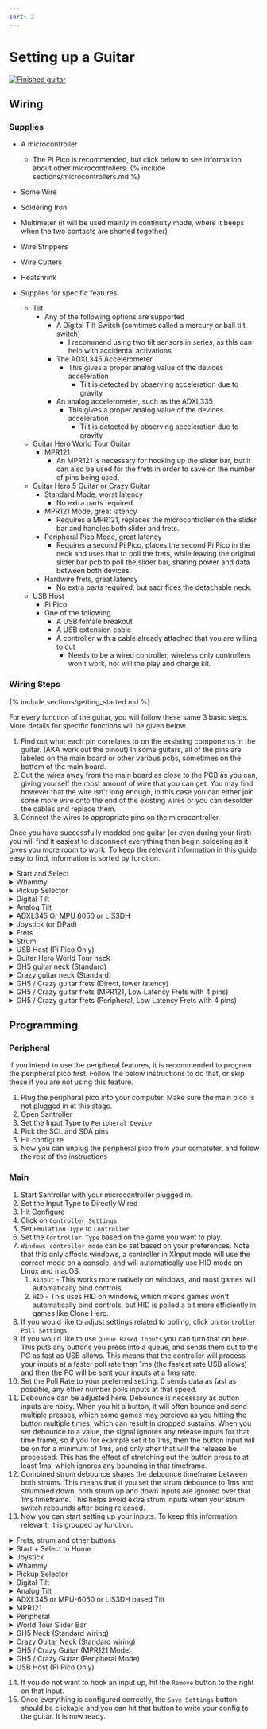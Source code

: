 ```yaml
---
sort: 2
---
```


# Setting up a Guitar

[![Finished guitar](/assets/images/direct.jpg)](/assets/images/direct.jpg)

## Wiring

### Supplies

- A microcontroller

  - The Pi Pico is recommended, but click below to see information about other microcontrollers.
    {% include sections/microcontrollers.md %}

- Some Wire
- Soldering Iron
- Multimeter (it will be used mainly in continuity mode, where it beeps when the two contacts are shorted together)
- Wire Strippers
- Wire Cutters
- Heatshrink

- Supplies for specific features
  - Tilt
    - Any of the following options are supported
      - A Digital Tilt Switch (somtimes called a mercury or ball tilt switch)
        - I recommend using two tilt sensors in series, as this can help with accidental activations
      - The ADXL345 Accelerometer
        - This gives a proper analog value of the devices acceleration
          - Tilt is detected by observing acceleration due to gravity
      - An analog accelerometer, such as the ADXL335
        - This gives a proper analog value of the devices acceleration
          - Tilt is detected by observing acceleration due to gravity
  - Guitar Hero World Tour Guitar
    - MPR121
      - An MPR121 is necessary for hooking up the slider bar, but it can also be used for the frets in order to save on the number of pins being used.
  - Guitar Hero 5 Guitar or Crazy Guitar
    - Standard Mode, worst latency
      - No extra parts required.
    - MPR121 Mode, great latency
      - Requires a MPR121, replaces the microcontroller on the slider bar and handles both slider and frets.
    - Peripheral Pico Mode, great latency
      - Requires a second Pi Pico, places the second Pi Pico in the neck and uses that to poll the frets, while leaving the original slider bar pcb to poll the slider bar, sharing power and data between both devices.
    - Hardwire frets, great latency
      - No extra parts required, but sacrifices the detachable neck.
  - USB Host
    - Pi Pico
    - One of the following
      - A USB female breakout
      - A USB extension cable
      - A controller with a cable already attached that you are willing to cut
        - Needs to be a wired controller, wireless only controllers won't work, nor will the play and charge kit.

### Wiring Steps

{% include sections/getting_started.md %}

For every function of the guitar, you will follow these same 3 basic steps. More details for specific functions will be given below.

1. Find out what each pin correlates to on the exsisting components in the guitar. (AKA work out the pinout) In some guitars, all of the pins are labeled on the main board or other various pcbs, sometimes on the bottom of the main board.
2. Cut the wires away from the main board as close to the PCB as you can, giving yourself the most amount of wire that you can get. You may find however that the wire isn't long enough, in this case you can either join some more wire onto the end of the existing wires or you can desolder the cables and replace them.
3. Connect the wires to appropriate pins on the microcontroller.

Once you have successfully modded one guitar (or even during your first) you will find it easiest to disconnect everything then begin soldering as it gives you more room to work. To keep the relevant information in this guide easy to find, information is sorted by function.

<details>
    <summary>Start and Select</summary>

[![360startselect](/assets/images/360startselect.jpg)](/assets/images/360startselect.jpg)

[![wiilpstartselect](/assets/images/wiiLPstartselect.jpg)](/assets/images/wiiLPstartselect.jpg)

1. If it is not labeled on the motherboard, you need to figure out which pin (or pins) is GND. If you remove the membrane, you will be able to see which pin connects to both start and select by following the traces - that pin is GND. (if there are multiple "grounds" they may be labeled as col, or column) Marking GND with a sharpie or using a differently colored wire is reccomended. If you are still unsure, the multimeter can help you confirm if you have the wires correct, as it will beep when you hit a button and have the correct wires. There are examples of the 360 WT and WiiLP above.
2. Connect the common ground to a GND on the microcontroller. If there are two ground wires, you can twist them together and put them in one ground pin on the microcontroller. This will sometimes be necessary when using a microcontroller that has a smaller number of pins.
3. Connect each button to an unused digital pin on the microcontroller.

```note
To wire an xplorer start/select board you will have to solder directly to the contacts and cut the traces that connect to each contact. It is not recommended you try to mod an xplorer as your first project because this can be difficult.
Note that with the Pi Pico, you can instead just hook these inputs up over USB, and avoid soldering them.
```

</details>

<details>
    <summary>Whammy</summary>

1. With most whammy's there are 3 pins. (if there are 4, you do not need the fourth. 2 pins is discussed below) The middle pin is the data pin, one outer pin is V<sub>CC</sub> while the other pin is GND (it doesn't matter which one, you can flip it when programming later if needed). Whammy needs to go to an analogue pin.
2. Connect V<sub>CC</sub> and GND to the microcontroller. (the two outside wires)
   - If your whammy is not responding correctly in game, you may need to swap V<sub>CC</sub> and GND around.
3. Connect the data (middle) pin to an analogue pin on the microcontroller. These are labeled with an A on the microcontroller.

If you are working on a controller with only "2" pins as shown below, you will need to desolder the bridged pins and run 3 wires yourself as noted above for the whammy to work best with the configurator.

[![2pinwhammy](/assets/images/2wirewhammy.jpg)](/assets/images/2wirewhammy.jpg)

</details>

<details>
    <summary>Pickup Selector</summary>

1. With most pickup selectors's there are 3 pins. (if there are 4, you do not need the fourth. 2 pins is discussed below) The middle pin is the data pin, one outer pin is V<sub>CC</sub> while the other pin is GND (it doesn't matter which one, you can flip it when programming later if needed). Whammy needs to go to an analogue pin.
2. Connect V<sub>CC</sub> and GND to the microcontroller. (the two outside wires)
   - If your whammy is not responding correctly in game, you may need to swap V<sub>CC</sub> and GND around.
3. Connect the data (middle) pin to an analogue pin on the microcontroller. These are labeled with an A on the microcontroller.

If you are working on a controller with only "2" pins as the RB Precision Bass, you will need to desolder the bridged pins and run 3 wires yourself as noted above for the pickup selector to work best with the configurator. For the Precision Bass this is easiest done by desoldering the PCB attached to the potentiometer, and then running your own wires directly to the potentiometer.

</details>

<details>
    <summary>Digital Tilt</summary>

1. Connect one pin of the first tilt sensor to ground
2. Connect the other pin of the first tilt sensor to a pin on the second tilt sensor
3. Connect the other pin of the second tilt sensor to a digital pin on your microcontroller.
4. Affix the sensors to your guitar. You will need to play around with their position to get them to activate at the exact point you want tilt activating.
</details>

<details>
    <summary>Analog Tilt</summary>

1. Connect GND to GND
2. Connect V<sub>CC</sub> to V<sub>CC</sub>
3. Connect the signal pin to an analog pin on your microcontroller
</details>

<details>
    <summary>ADXL345 Or MPU 6050 or LIS3DH</summary>

1. Connect GND to GND
2. Connect V<sub>CC</sub> to V<sub>CC</sub> (note that this is a 3.3v device, so for 5V microcontrollers make sure your breakout has a voltage regulator onboard or you are using your own regulator)
3. Hook up SDA and SCL to the microcontroller

   | Microcontroller               | SDA                              | SCL                              |
   | ----------------------------- | -------------------------------- | -------------------------------- |
   | Pi Pico (Recommended)         | GP18                             | GP19                             |
   | Pro Micro, Leonardo, Micro    | 2                                | 3                                |
   | Uno                           | A4                               | A5                               |
   | Mega                          | 20                               | 21                               |
   | Pi Pico (Advanced, Channel 0) | GP0, GP4, GP8, GP12, GP16, GP20  | GP1, GP5, GP9, GP13, GP17, GP21  |
   | Pi Pico (Advanced, Channel 1) | GP2, GP6, GP10, GP14, GP18, GP26 | GP3, GP7, GP11, GP15, GP19, GP27 |

   </details>

<details>
    <summary>Joystick (or DPad)</summary>

For d-pads that are integrated with the main board it is advised you skip wiring the dpad as you have to solder directly to the contacts and run wires accross the board. You will either be able to use your keyboard for these buttons, or they really won't really be needed as the games were designed to be controlled with the guitar alone. Below is an example of what this can look like, and why it is advisable to skip.

[![curseddpad](/assets/images/curseddpad.jpg)](/assets/images/curseddpad.jpg)

For guitars with a DPad that is seperate, it will be much easier to wire as you can follow the traces and wire it to the pins like you would for start/select.

[![wtdpad](/assets/images/wtdpad.jpg)](/assets/images/wtdpad.jpg)

1.  Find ground. There will be a single common ground and a pin for each direction or multiple "grounds" depending on the model. (some may once again be labeled as col or column) Just like for start and select, you will need to follow the traces to figure out which pin is GND. Mark GND, then connect it to a GND pin on the microcontroller. If there are more than one ground wires, you can twist them together and combine them again.
2.  Up and down on the dpad MUST be connected to the same pins you will be using for strum. You will want to twist those wires together and solder them to the same pin. You may want to wait until you are working on the strum to connect these pins.
3.  Home, left, and right can be connected to any unused digital pin on the microcontroller.

For guitars with a joystick, there will be four pins, one is V<sub>CC</sub>, one is GND, one is the x axis and one is the y axis. You can work out which is which by tracing the traces, however on some guitars the traces are labelled for you. The joystick needs to go to an analogue pin (one of the A pins)

</details>

<details>
    <summary>Frets</summary>

1. For the frets, if it is not labeled it is easiest to open up the neck and follow the traces between the fret contacts. The ground wire traces will connect to all of the fret contacts, whereas a fret trace will lead to a single fret contact. At the end of this guide, there are some images for known neck pinouts. If using the multimeter, test between the fret wire and the ground wire, and the multimeter should beep when the fret is pressed.
2. Connect the common grounds to a ground pin on the microcontroller.
3. Connect each fret to its own unused digital pin.
</details>

<details>
    <summary>Strum</summary>

The Strum switches are similar to the start and select buttons, they will be three wires on some guitars. For these situations it is easy enough to connect to the microcontroller.

1. Connect Strum
2. Connect the common ground to a GND on the microcontroller.
3. Connect each strum switch to seperate unused pins on the microcontroller.

On others, the Strum switches are a part of the main PCB, and you will need to solder directly to the strum switches, which should poke out the back of the main PCB. For example, on a wiitar, you will see the following:

[![Wii Strum PCB](/assets/images/wii-strum.jpg)](/assets/images/wii-strum.jpg)

In this case, there are two grounds that will be shorted together, so with the multimeter, you should be able to work out which pins are ground, by testing a pin from each switch, and working out which ones are shorted together by it beeping.

Note that you can also choose to replace the original PCB with a 3D printed strum switch holder. If you want to go that route, there are some designs around for various guitars. The image at the beginning of this guide shows how this would look.

When the strums are part of the main board you will need to cut the traces or you will have phantom inputs as your signal will still be traveling through the motherboard. (this is when your strum switches constantly input and you likely cannot autobind inputs in the configurator) You will need to take a knife and cut any traces that connect to the strum switches. In the picture below, the person did not cut many traces as they knew which ones were causing phantom inputs. Cutting extra traces is not going to affect your arduino guitar, as none of the traces are used except the one that connects the two grounds of the switches together. Even if you accidentally cut that trace, you will be able to connect the grounds again with a little extra wire.

[![Trace Cuts on PCB](/assets/images/trace%20cuts.jpg)](/assets/images/trace%20cuts.jpg)

</details>

<details>
    <summary>USB Host (Pi Pico Only)</summary>
If you want to use your controller on an unmodifed Xbox 360 or Xbox One or Xbox Series, you can wire a USB port to the Pi Pico. You can also use this feature if your  guitar is USB based (like the xplorer) and you would rather pass some inputs through instead of wiring them manually, such as the dpad or start and select on the xplorer.

[![usb](/assets/images/usb.png)](/assets/images/usb.png)

1. If you are using a USB extension cable, cut it in half and expose the four cables.
2. Hook up the V+ / VBUS (Red) to the VBUS pin on your Pi Pico
3. Hook up the V- / GND (Black) to ground on your Pi Pico
4. Hook up D+ (Green) to a unused digital pin.
5. Hook up D- (White) to the digital pin directly after D+. For example, you can hook up D+ to GP2 and D- to GP3.

</details>

<details>
    <summary>Guitar Hero World Tour neck</summary>

The world tour slider bar originally used a single wire to connect between the bar and the main PCB. This caused a lot of problems, as the format of data being sent over this wire is not optimal for speed, and it limits the combinations of frets we can read from the slider bar. To combat this, we bypass the chip generating this data, and opt to use a dedicated touch sensor chip, the MPR121, to handle reading from the slider bar and sending us data in a format that we can easily use.

1. Cut the traces indicated with red lines in the following image on your Slider bar PCB. You can also opt to just desolder U2 if you prefer.

   [![World tour slider traces](/assets/images/wt_traces.png)](/assets/images/wt_traces.png)

2. Solder each of the circled vias on the WT Slider bar PCB to its own channel on the MPR121. It is recommended to use channels 0-4 for the slider bar, as the MPR121 requires assigning touch pads first before other pins.

   [![World tour slider pins](/assets/images/wt_vias.png)](/assets/images/wt_vias.png)

3. For the frets, follow the traces between the fret contacts. The ground wire traces will connect to all of the fret contacts, whereas a fret trace will lead to a single fret contact. At the end of this guide, there are some images for known neck pinouts. If using the multimeter, test between the fret wire and the ground wire, and the multimeter should beep when the fret is pressed.
4. Connect the common grounds to a ground pin on the MPR121.
5. Connect each fret to its own unused channel on the MPR121.
6. Hook up V<sub>CC</sub> (marked as 3.3V) and GND (marked as GND) to the microcontroller. Note that this means you need to use a 3.3V power pin on your microconroller, so if your microcontroller only has 5V power pins you will need a voltage regulator.
2. Hook up SDA and SCL to the microcontroller

   | Microcontroller               | SDA (D)                          | SCL (C)                          |
   | ----------------------------- | -------------------------------- | -------------------------------- |
   | Pi Pico (Recommended)         | GP18                             | GP19                             |
   | Pro Micro, Leonardo, Micro    | 2                                | 3                                |
   | Uno                           | A4                               | A5                               |
   | Mega                          | 20                               | 21                               |
   | Pi Pico (Advanced, Channel 0) | GP0, GP4, GP8, GP12, GP16, GP20  | GP1, GP5, GP9, GP13, GP17, GP21  |
   | Pi Pico (Advanced, Channel 1) | GP2, GP6, GP10, GP14, GP18, GP26 | GP3, GP7, GP11, GP15, GP19, GP27 |

</details>

<details>
    <summary>GH5 guitar neck (Standard)</summary>

1. Hook up V<sub>CC</sub> (marked as V or V<sub>CC</sub>) and GND (marked as GND or G) to the microcontroller
2. Hook up SDA (Marked as D) and SCL (marked as C) to the microcontroller

   | Microcontroller               | SDA (D)                          | SCL (C)                          |
   | ----------------------------- | -------------------------------- | -------------------------------- |
   | Pi Pico (Recommended)         | GP18                             | GP19                             |
   | Pro Micro, Leonardo, Micro    | 2                                | 3                                |
   | Uno                           | A4                               | A5                               |
   | Mega                          | 20                               | 21                               |
   | Pi Pico (Advanced, Channel 0) | GP0, GP4, GP8, GP12, GP16, GP20  | GP1, GP5, GP9, GP13, GP17, GP21  |
   | Pi Pico (Advanced, Channel 1) | GP2, GP6, GP10, GP14, GP18, GP26 | GP3, GP7, GP11, GP15, GP19, GP27 |

</details>

<details>
    <summary>Crazy guitar neck (Standard)</summary>

[![crazy guitar](/assets/images/crazy-guitar.png)](/assets/images/crazy-guitar.png)

1. Hook up V<sub>CC</sub>, GND, SCL and SDA pins to your microcontroller. Note that this is one of the few I2C devices that works perfectly fine on 5v.
2. Hook up SDA (Marked as D) and SCL (marked as C) to the microcontroller

   | Microcontroller               | SDA (D)                          | SCL (C)                          |
   | ----------------------------- | -------------------------------- | -------------------------------- |
   | Pi Pico (Recommended)         | GP18                             | GP19                             |
   | Pro Micro, Leonardo, Micro    | 2                                | 3                                |
   | Uno                           | A4                               | A5                               |
   | Mega                          | 20                               | 21                               |
   | Pi Pico (Advanced, Channel 0) | GP0, GP4, GP8, GP12, GP16, GP20  | GP1, GP5, GP9, GP13, GP17, GP21  |
   | Pi Pico (Advanced, Channel 1) | GP2, GP6, GP10, GP14, GP18, GP26 | GP3, GP7, GP11, GP15, GP19, GP27 |

   </details>

<details>
    <summary>GH5 / Crazy guitar frets (Direct, lower latency)</summary>

1. If you wish to bypass the neck connector for your frets, there are three choices, you can opt to wire the frets directly from the fret pcb to the pico, you can use an MPR121 and avoid needing to run more wires, or you can use peripheral mode and avoid needing to run more wires. The MPR121 replaces the entire slider bar PCB and handles both the slider pads and the frets, while the peripheral only handles the frets, and requires using the original slider bar PCB for keeping slider functionality.
2. For direct mode, run a wire from the fret pin to a pin on the pico, and make sure there is a wire from the ground pin on the fret pcb to the picos ground pin.
</details>

<details>
    <summary>GH5 / Crazy guitar frets (MPR121, Low Latency Frets with 4 pins)</summary>

1. In some cases, you may want to poll frets directly, but you still wish to use a neck connector that does not have enough pins to connect the frets. You can get around this by using an MPR121. 

2. Cut the traces going from the main chip to the pads on the slider PCB.

3. Solder each via on the Slider bar PCB to its own channel on the MPR121. It is recommended to use channels 0-4 for the slider bar, as the MPR121 requires assigning touch pads first before other pins.

4. For the frets, follow the traces between the fret contacts. The ground wire traces will connect to all of the fret contacts, whereas a fret trace will lead to a single fret contact. At the end of this guide, there are some images for known neck pinouts. If using the multimeter, test between the fret wire and the ground wire, and the multimeter should beep when the fret is pressed.
5. Connect the common grounds to a ground pin on the MPR121.
6. Connect each fret to its own unused channel on the MPR121.
7. Hook up V<sub>CC</sub> (marked as 3.3V) and GND (marked as GND) to the microcontroller. Note that this means you need to use a 3.3V power pin on your microconroller, so if your microcontroller only has 5V power pins you will need a voltage regulator.
8. Hook up SDA and SCL to the microcontroller

   | Microcontroller               | SDA (D)                          | SCL (C)                          |
   | ----------------------------- | -------------------------------- | -------------------------------- |
   | Pi Pico (Recommended)         | GP18                             | GP19                             |
   | Pro Micro, Leonardo, Micro    | 2                                | 3                                |
   | Uno                           | A4                               | A5                               |
   | Mega                          | 20                               | 21                               |
   | Pi Pico (Advanced, Channel 0) | GP0, GP4, GP8, GP12, GP16, GP20  | GP1, GP5, GP9, GP13, GP17, GP21  |
   | Pi Pico (Advanced, Channel 1) | GP2, GP6, GP10, GP14, GP18, GP26 | GP3, GP7, GP11, GP15, GP19, GP27 |

   </details>

<details>
    <summary>GH5 / Crazy guitar frets (Peripheral, Low Latency Frets with 4 pins)</summary>

1. In some cases, you may want to poll frets directly, but you still wish to use a neck connector that does not have enough pins to connect the frets. You can get around this by putting a second Pi Pico in the neck.
2. Choose some SDA and SCL pins on each Pico, and connect them by these pins.

   | Microcontroller               | SDA                              | SCL                              |
   | ----------------------------- | -------------------------------- | -------------------------------- |
   | Pi Pico (Recommended)         | GP18                             | GP19                             |
   | Pi Pico (Advanced, Channel 0) | GP0, GP4, GP8, GP12, GP16, GP20  | GP1, GP5, GP9, GP13, GP17, GP21  |
   | Pi Pico (Advanced, Channel 1) | GP2, GP6, GP10, GP14, GP18, GP26 | GP3, GP7, GP11, GP15, GP19, GP27 |

3. Connect the Slider bar to the same SDA and SCL pins
4. Connect VBUS and GND between the two Pi Picos.
5. Connect the Slider bar to 3.3v and GND on the peripheral Pico.
6. For the frets, if it is not labeled it is easiest to follow the traces between the fret contacts. The ground wire traces will connect to all of the fret contacts, whereas a fret trace will lead to a single fret contact. At the end of this guide, there are some images for known neck pinouts. If using the multimeter, test between the fret wire and the ground wire, and the multimeter should beep when the fret is pressed.
7. Connect the common grounds to a ground pin on the peripheral Pico.
8. Connect each fret to its own unused digital pin on the peripheral Pico.

   </details>

## Programming

### Peripheral

If you intend to use the peripheral features, it is recommended to program the peripheral pico first. Follow the below instructions to do that, or skip these if you are not using this feature.

1.  Plug the peripheral pico into your computer. Make sure the main pico is not plugged in at this stage.
2.  Open Santroller
3.  Set the Input Type to `Peripheral Device`
4.  Pick the SCL and SDA pins
5.  Hit configure
6.  Now you can unplug the peripheral pico from your comptuter, and follow the rest of the instructions

### Main

1.  Start Santroller with your microcontroller plugged in.
2.  Set the Input Type to Directly Wired
3.  Hit Configure
4.  Click on `Controller Settings`
5.  Set `Emulation Type` to `Controller`
6.  Set the `Controller Type` based on the game you want to play.
7.  `Windows controller mode` can be set based on your preferences. Note that this only affects windows, a controller in XInput mode will use the correct mode on a console, and will automatically use HID mode on Linux and macOS.
    1. `XInput` - This works more natively on windows, and most games will automatically bind controls.
    2. `HID` - This uses HID on windows, which means games won't automatically bind controls, but HID is polled a bit more efficiently in games like Clone Hero.
8.  If you would like to adjust settings related to polling, click on `Controller Poll Settings`
9.  If you would like to use `Queue Based Inputs` you can turn that on here. This puts any buttons you press into a queue, and sends them out to the PC as fast as USB allows. This means that the controller will process your inputs at a faster poll rate than 1ms (the fastest rate USB allows) and then the PC will be sent your inputs at a 1ms rate.
10. Set the Poll Rate to your preferred setting. 0 sends data as fast as possible, any other number polls inputs at that speed.
11. Debounce can be adjusted here. Debounce is necessary as button inputs are noisy. When you hit a button, it will often bounce and send multiple presses, which some games may percieve as you hitting the button multiple times, which can result in dropped sustains. When you set debounce to a value, the signal ignores any release inputs for that time frame, so if you for example set it to 1ms, then the button input will be on for a minimum of 1ms, and only after that will the release be processed. This has the effect of stretching out the button press to at least 1ms, which ignores any bouncing in that timeframe.
12. Combined strum debounce shares the debounce timeframe between both strums. This means that if you set the strum debounce to 1ms and strummed down, both strum up and down inputs are ignored over that 1ms timeframe. This helps avoid extra strum inputs when your strum switch rebounds after being released.
13. Now you can start setting up your inputs. To keep this information relevant, it is grouped by function.
  <details>
    <summary>Frets, strum and other buttons</summary>

  1. Click on the button you want to configure, and make sure the `Input Type` is set to `Digital Pin Input`.
  2. Click on the `Find Pin` button, and then press the button on the guitar. If you have wired everything correctly, the tool should detect the pin and the icon for that button should now light up whenever the button is pressed.

  </details>

  <details>
    <summary>Start + Select to Home</summary>

  1. Click on the home / Xbox / PS button.
  2. Set the `Input Type` to `Shortcut`
  3. Set the next `Input TYpe` to `Digital Pin Input`
  4. Click on the first `Find Pin` button, and then press the start button on the guitar. If you have wired everything correctly, the tool should detect the pin.
  5. Click on the second `Find Pin` button, and then press the select button on the guitar. If you have wired everything correctly, the tool should detect the pin and the icon for the home button should now light up whenever both start and select is pressed.

  </details>

  <details>
    <summary>Joystick</summary>

  1. Click on D-pad Left, and set the `Input Type` to `Analog Pin Input`.
  2. Set `Type` to `Joystick Negative`
  3. Click on find pin and move the joystick left or right
  4. Adjust the threshold so that the D-pad Left icon lights up when you have pushed the Joystick far enough to the left. This means you can adjust how sensitive you want your joystick to be.
  5. You can do the same for D-pad right, however, set the `Type` to `Joystick Positive` instead.
  6. If you wish to also map joystick up and down, click `Add Setting` and add another Strum Up and Strum Down input. Then you can follow the above instructions again, only using negative for up and positive for down, and when detecting the pin, move the joystick up and down instead.

  </details>

  <details>
    <summary>Whammy</summary>

  1. Click on the whammy, and make sure the `Input Type` is set to `Analog Pin Input`.
  2. Click on the `Find Pin` button, and then press on the whammy. If you have wired everything correctly, the tool should detect the pin and the `Original Value` value should change when you push on the whammy.
  3. Click on `Calibrate`.
  4. Release the whammy bar and hit `Next`.
  5. Push the whammy all the way in, and hit `Next`
  6. Release the whammy again, and hit `Next`. If your whammy is noisy, you can push it in a tiny bit, and the zero position will be set to this location, which will make sure that the whammy is always considered released when it is released.
  </details>

  <details>
    <summary>Pickup Selector</summary>

  1. Click on the pickup selector, and make sure the `Input Type` is set to `Analog Pin Input`.
  2. Click on the `Find Pin` button, and then move the pickup selector. If you have wired everything correctly, the tool should detect the pin and the `Original Value` value should change when you move the pickup selector.
  3. If the `Original Value` of the pickup selector decreases as you increase the notch position on your guitar, turn on `Invert`.
  4. Set the pickup selector to the second position
  5. Drag the slider for `Notch 2 Value` so that the current notch is `Notch 2`.
  6. Set the pickup selector to the third position and then move the slider for `Notch 3` as detailed above.
  7. Repeat this for the other notches. After this, the current notch should reflect the status of the pickup selector.
  </details>

  <details>
    <summary>Digital Tilt</summary>

  1. Click on Tilt, and make sure the `Input Type` is set to `Digital Pin Input`.
  2. Click on the `Find Pin` button, and then tilt your guitar. If you have wired everything correctly, the tool should detect the pin and the tilt icon should light up whenever you tilt the guitar.
  3. If you are using a SW520D based tilt sensor, some versions of this sensor will have an inverted output. You can turn on the `Invert` option to correct this.
  </details>

  <details>
    <summary>Analog Tilt</summary>

  1. Click on Tilt, and make sure the `Input Type` is set to `Analog Pin Input`.
  2. Click on the `Find Pin` button, and tthen tilt your guitar. If you have wired everything correctly, the tool should detect the pin and the tilt `Original Value` value should change as you tilt your guitar.
  3. Click on `Calibrate`
  5. Hold your guitar in its resting position, and then hit `Next`
  5. Tilt the guitar up, and then hit `Next`
  6. Tilt your guitar up a little bit and then hit `Next`. Values below this position will be zeroed.
  </details>
  <details>
     <summary>ADXL345 or MPU-6050 or LIS3DH based Tilt</summary>

   1. Click on `Add setting`
   2. Add an `Accelerometer`
   3. For the Pi Pico, set the SDA and SCL pins that you have used.
   4. Set the `Accelerometer Type` for your given sensor
   5. Hit save.
   6. Click on Tilt, and make sure the `Input Type` is set to `Accelerometer Input`.
   7. Click on `Calibrate`
   8. Hold your guitar in its resting position, and then hit `Next`
   9. Tilt the guitar up, and then hit `Next`
   10. Tilt your guitar up a little bit and then hit `Next`. Values below this position will be zeroed. With the adxl, you can increase the deadzone to help counteract strumming or shaking activating tilt.
   11. Adjust the `Low Pass Filter`. This value controls how new value from the ADXL are filtered, a value closer to 0 will result in a sensor that won't respond to a shake or strumming, but if you decrease it too much the sensor will have a decreased responsiveness. If you set it closer to 1, then the sensor will be very responsive but it will also pick up any tiny vibrations as well. From testing a value of 0.05 seemed like a good place to start. 
  </details>

  <details>
    <summary>MPR121</summary>

  1. Click on `MPR121 Settings`
  2. Enable the Peripheral
  3. Set the SDA and SCL pins that you have used.
  4. Set the `MPR!21 Capacitive Touch Pad Count` based on the number of touch pads you are using. For a normal slider bar, this should be 5, or if you aren't using a slider bar set this to 0.
  5. Hit save
  </details>

  <details>
    <summary>Peripheral</summary>

  1. Click on `Peripheral Settings`
  2. Enable the Peripheral
  3. Set the SDA and SCL pins on the main PCB that are being connected to the peripheral.
  4. Hit save
  </details>

  <details>
    <summary>World Tour Slider Bar</summary>

  1. Click on Add Setting, and add a `Slider` setting
  2. Set the `Input Type` to `MPR121 Input`
  3. Hit `Save Settings`. Note that everything else needs to be configured before you can do this.
  4. Set the channels based on your wiring. The configuration will update live, so if you are unsure which via maps to which slider pad, you can just work through the channels and assign things to the correct pads by touching each pad and working out which channel is which.
  5. Go to each fret, and set its `Input Type` to `MPR121 Input`.
  6. Set the channel based on your wiring. If you are unsure which channel you used, you can just walk through each channel and work out which one was used, as the status of the MPR121 will update live as you press and release frets.
  </details>

  <details>
    <summary>GH5 Neck (Standard wiring)</summary>

  1. The GH5 neck puts inputs over a single set of pins. This does add a bit of latency to the frets, but if you want the simplest wiring, you can keep the frets connected to the neck.
  2. Click on Add Setting, and add a `GH5 Neck Inputs` setting
  3. Set the SDA and SCL pins to the pins you used when you wired up the neck.
  4. If you would like to map the slider bar to the standard frets, you can enable "Slider to frets". Note that if you are using `Rock Band` mode, the tap bar is automatically mapped to the solo frets.
  5. Click on `enable` for each of the frets.
  </details>

  <details>
    <summary>Crazy Guitar Neck (Standard wiring)</summary>

  1. The Crazy Guitar neck puts inputs over a single set of pins. This does add a bit of latency to the frets, but if you want the simplest wiring, you can keep the frets connected to the neck.
  2. Click on Add Setting, and add a `Crazy Guitar Neck Inputs` setting
  3. Set the SDA and SCL pins to the pins you used when you wired up the neck.
  4. If you would like to map the slider bar to the standard frets, you can enable "Slider to frets". Note that if you are using `Rock Band` mode, the tap bar is automatically mapped to the solo frets.
  5. Click on `enable` for each of the frets.
  </details>

  <details>
    <summary>GH5 / Crazy Guitar (MPR121 Mode)</summary>

    1. If you wish to have better latency frets with these necks, you can replace the slider bar controller with an MPR121, which will give you low latency but will still use the same amount of wires.
    2. Click on Add Setting, and add a `Slider` setting
    3. Set the `Input Type` to `MPR121 Input`
    4. Hit `Save Settings`. Note that everything else needs to be configured before you can do this.
    5. Set the channels based on your wiring. The configuration will update live, so if you are unsure which via maps to which slider pad, you can just work through the channels and assign things to the correct pads by touching each pad and working out which channel is which.
    6. Go to each fret, and set its `Input Type` to `MPR121 Input`.
    7. Set the channel based on your wiring. If you are unsure which channel you used, you can just walk through each channel and work out which one was used, as the status of the MPR121 will update live as you press and release frets.
  </details>

  <details>
    <summary>GH5 / Crazy Guitar (Peripheral Mode)</summary>

  1. If you wish to have better latency frets with these necks, but do not want to hardwire the frets, you can instead opt to use the peripheral mode. You can still follow the Standard wiring if you would like the slider bar to work, but then you do not need to enable the frets as we will bypass the original neck for those inputs.
  2. Go to each fret, and set its `Input Type` to `Digital Pin Input (Peripheral)`.
  3. Use `Find Pin` to detect the pin your fret was hooked up to.
  </details>

  <details>
    <summary>USB Host (Pi Pico Only)</summary>

  1. Click on Add setting
  2. Find and add `USB Host inputs`
  3. Bind D+
  4. Hit Save
  5. If you plug in a supported controller, the tool should detect it and tell you what it is.
  6. If you have a modded xbox and are using `usbdsecpatch`, you can disable `Authentication for Xbox 360`.

  </details>

14. If you do not want to hook an input up, hit the `Remove` button to the right on that input.
15. Once everything is configured correctly, the `Save Settings` button should be clickable and you can hit that button to write your config to the guitar. It is now ready.
